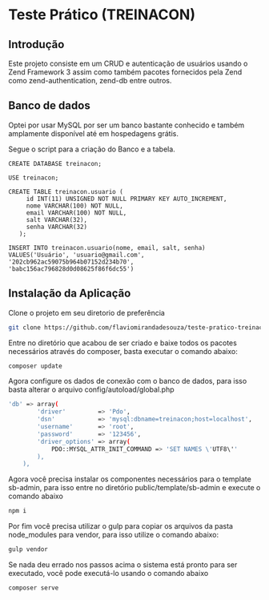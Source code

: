
# Teste Prático (TREINACON)

## Introdução

Este projeto consiste em um CRUD e autenticação de usuários usando o Zend Framework 3 assim como também pacotes fornecidos pela Zend como zend-authentication, zend-db entre outros.

## Banco de dados

Optei por usar MySQL por ser um banco bastante conhecido e também amplamente disponível até em hospedagens grátis.

Segue o script para a criação do Banco e a tabela.
```
CREATE DATABASE treinacon;

USE treinacon;

CREATE TABLE treinacon.usuario (
     id INT(11) UNSIGNED NOT NULL PRIMARY KEY AUTO_INCREMENT,
     nome VARCHAR(100) NOT NULL,
     email VARCHAR(100) NOT NULL,
     salt VARCHAR(32),
     senha VARCHAR(32)
   );
   
INSERT INTO treinacon.usuario(nome, email, salt, senha)
VALUES('Usuário', 'usuario@gmail.com', '202cb962ac59075b964b07152d234b70', 'babc156ac796828d0d08625f86f6dc55') 
```

## Instalação da Aplicação

Clone o projeto em seu diretorio de preferência

```bash
git clone https://github.com/flaviomirandadesouza/teste-pratico-treinacon.git
```

Entre no diretório que acabou de ser criado e baixe todos os pacotes necessários através do composer, basta executar o comando abaixo:

```bash
composer update
```

Agora configure os dados de conexão com o banco de dados, para isso basta alterar o arquivo config/autoload/global.php 

```bash
'db' => array(
        'driver'         => 'Pdo',
        'dsn'            => 'mysql:dbname=treinacon;host=localhost',
        'username'       => 'root',
        'password'       => '123456',
        'driver_options' => array(
            PDO::MYSQL_ATTR_INIT_COMMAND => 'SET NAMES \'UTF8\''
        ),
    ),
```

Agora você precisa instalar os componentes necessários para o template sb-admin, para isso entre no diretório public/template/sb-admin e execute o comando abaixo

```bash
npm i
```

Por fim você precisa utilizar o gulp para copiar os arquivos da pasta node_modules para vendor, para isso utilize o comando abaixo:

```bash
gulp vendor
```


Se nada deu errado nos passos acima o sistema está pronto para ser executado, você pode executá-lo usando o comando abaixo 

```bash
composer serve
```